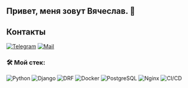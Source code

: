 ## Привет, меня зовут Вячеслав. 👋

## Контакты

[![Telegram](https://img.shields.io/badge/Telegram-blue?logo=telegram&logoColor=white)](https://t.me/Swayer404) [![Mail](https://img.shields.io/badge/Email-red?logo=gmail&logoColor=white)](mailto:kiprinvs@gmail.com)

### &#128736; Мой стек:

![Python](https://img.shields.io/badge/python-%233572A0.svg?style=for-the-badge&logo=python&logoColor=white)
![Django](https://img.shields.io/badge/django-%23092E20.svg?style=for-the-badge&logo=django&logoColor=white)
![DRF](https://img.shields.io/badge/Django%20REST%20Framework-%2323C3A6.svg?style=for-the-badge&logo=django&logoColor=white)
![Docker](https://img.shields.io/badge/docker-%2338B2E3.svg?style=for-the-badge&logo=docker&logoColor=white)
![PostgreSQL](https://img.shields.io/badge/PostgreSQL-%23316192.svg?style=for-the-badge&logo=postgresql&logoColor=white)
![Nginx](https://img.shields.io/badge/nginx-%23009639.svg?style=for-the-badge&logo=nginx&logoColor=white)
![CI/CD](https://img.shields.io/badge/CI%2FCD-%23E94E1B.svg?style=for-the-badge&logo=gitlab&logoColor=white)
<!--
**kiprinvs/kiprinvs** is a ✨ _special_ ✨ repository because its `README.md` (this file) appears on your GitHub profile.

Here are some ideas to get you started:

- 🔭 I’m currently working on ...
- 🌱 I’m currently learning ...
- 👯 I’m looking to collaborate on ...
- 🤔 I’m looking for help with ...
- 💬 Ask me about ...
- 📫 How to reach me: ...
- 😄 Pronouns: ...
- ⚡ Fun fact: ...
-->
